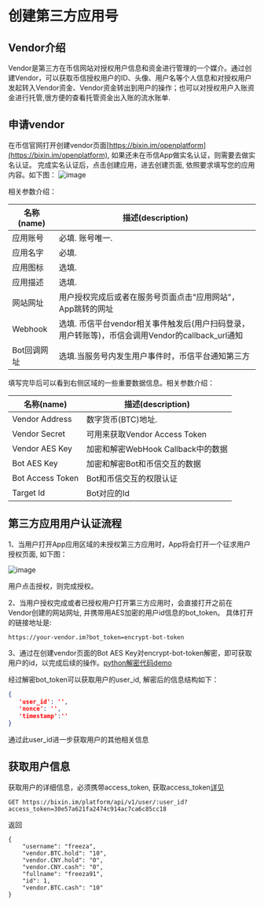 # 创建第三方应用号

## Vendor介绍

Vendor是第三方在币信网站对授权用户信息和资金进行管理的一个媒介。通过创建Vendor，可以获取币信授权用户的ID、头像、用户名等个人信息和对授权用户发起转入Vendor资金、Vendor资金转出到用户的操作；也可以对授权用户入账资金进行托管,很方便的查看托管资金出入账的流水账单.

## 申请vendor
在币信官网打开创建vendor页面[https://bixin.im/openplatform](https://bixin.im/openplatform), 如果还未在币信App做实名认证，则需要去做实名认证。
完成实名认证后，点击创建应用，进去创建页面, 依照要求填写您的应用内容。如下图：
![image](https://raw.githubusercontent.com/haobtc/openplatform/master/images/create_vendor.png)

相关参数介绍：

| 名称(name) | 描述(description) |
| --------- | ----------------- |
| 应用账号   | 必填. 账号唯一.|
| 应用名字   | 必填.|
| 应用图标   | 选填. |
| 应用描述   | 选填. |
| 网站网址   | 用户授权完成后或者在服务号页面点击"应用网站"，App跳转的网址|
| Webhook    | 选填. 币信平台vendor相关事件触发后(用户扫码登录，用户转账等)，币信会调用Vendor的callback_url通知|
| Bot回调网址|选填.当服务号内发生用户事件时，币信平台通知第三方|

填写完毕后可以看到右侧区域的一些重要数据信息。相关参数介绍：

| 名称(name) | 描述(description) |
| --------- | ----------------- |
| Vendor Address   | 数字货币(BTC)地址.|
| Vendor Secret   | 可用来获取Vendor Access Token|
| Vendor AES Key   | 加密和解密WebHook Callback中的数据|
| Bot AES Key   | 加密和解密Bot和币信交互的数据 |
| Bot Access Token | Bot和币信交互的权限认证|
| Target Id | Bot对应的Id|


## 第三方应用用户认证流程

1、当用户打开App应用区域的未授权第三方应用时，App将会打开一个征求用户授权页面, 如下图：

![image](https://raw.githubusercontent.com/haobtc/openplatform/master/images/auth.jpg)

用户点击授权，则完成授权。

2、当用户授权完成或者已授权用户打开第三方应用时，会直接打开之前在Vendor创建的网站网址, 并携带用AES加密的用户id信息的bot_token。 具体打开的链接地址是:

```
https://your-vendor.im?bot_token=encrypt-bot-token
```

3、通过在创建vendor页面的Bot AES Key对encrypt-bot-token解密，即可获取用户的id，以完成后续的操作。[python解密代码demo](../lib/bixin/crypt.py)


经过解密bot_token可以获取用户的user_id, 解密后的信息结构如下：

```json
{
   'user_id': '',
   'nonce': '',
   'timestamp':''
}

```

通过此user_id进一步获取用户的其他相关信息

## 获取用户信息

获取用户的详细信息，必须携带access_token, 获取access_token[详见](./获取Access_Token.md)

```
GET https://bixin.im/platform/api/v1/user/:user_id?access_token=30e57a621fa2474c914ac7ca6c85cc18

```

返回

```
{
    "username": "freeza",
    "vendor.BTC.hold": "10",
    "vendor.CNY.hold": "0",
    "vendor.CNY.cash": "0",
    "fullname": "freeza91",
    "id": 1,
    "vendor.BTC.cash": "10"
}
```
